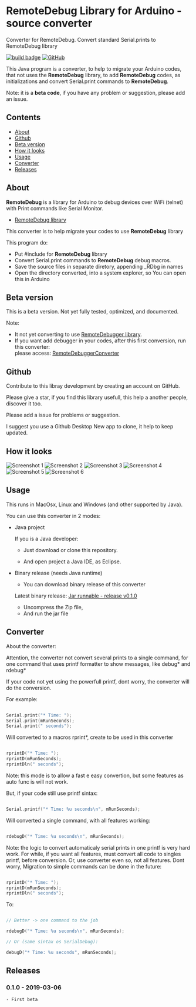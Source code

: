 # RemoteDebug Library for Arduino - source converter
Converter for RemoteDebug. Convert standard Serial.prints to RemoteDebug library


<a href="#releases">![build badge](https://img.shields.io/badge/version-v0.1.0-blue.svg)</a> 
<a href="https://github.com/JoaoLopesF/RemoteDebugConverter/blob/master/LICENSE.txt">
![GitHub](https://img.shields.io/github/license/mashape/apistatus.svg)</a>

This Java program is a converter, to help to migrate your Arduino codes, that not uses the __RemoteDebug__ library,
to add __RemoteDebug__ codes, as initializations and convert Serial.print commands to __RemoteDebug__.

Note: it is a __beta code__, if you have any problem or suggestion, please add an issue.


## Contents

- [About](#about)
- [Github](#github)
- [Beta version](#beta-version)
- [How it looks](#how-it-looks)
- [Usage](#usage)
- [Converter](#converter)
- [Releases](#releases)

## About

__RemoteDebug__ is a library for Arduino to debug devices over WiFi (telnet) with Print commands like Serial Monitor.

- [RemoteDebug library](https://github.com/JoaoLopesF/RemoteDebug)

This converter is to help migrate your codes to use __RemoteDebug__ library

This program do:

- Put #include for __RemoteDebug__ library
- Convert Serial.print commands to __RemoteDebug__ debug macros.
- Save the source files in separate diretory, appending _RDbg in names
- Open the directory converted, into a system explorer,
  so You can open this in Arduino

## Beta version

This is a beta version. 
Not yet fully tested, optimized, and documented.

Note:  

- It not yet converting to use [RemoteDebugger library](https://github.com/JoaoLopesF/RemoteDebugger).
- If you want add debugger in your codes, after this first conversion, run this converter:  
  please access: [RemoteDebuggerConverter](https://github.com/JoaoLopesF/RemoteDebuggerConverter)
  
## Github

Contribute to this libray development by creating an account on GitHub.

Please give a star, if you find this library usefull, 
this help a another people, discover it too.

Please add a issue for problems or suggestion.

I suggest you use a Github Desktop New app to clone, 
it help to keep updated.


## How it looks

![Screenshot 1](https://github.com/JoaoLopesF/RemoteDebugConverter/blob/master/screenshots/screenshot1.png)
![Screenshot 2](https://github.com/JoaoLopesF/RemoteDebugConverter/blob/master/screenshots/screenshot2.png)
![Screenshot 3](https://github.com/JoaoLopesF/RemoteDebugConverter/blob/master/screenshots/screenshot3.png)
![Screenshot 4](https://github.com/JoaoLopesF/RemoteDebugConverter/blob/master/screenshots/screenshot4.png)
![Screenshot 5](https://github.com/JoaoLopesF/RemoteDebugConverter/blob/master/screenshots/screenshot5.png)
![Screenshot 6](https://github.com/JoaoLopesF/RemoteDebugConverter/blob/master/screenshots/screenshot6.png)

## Usage

This runs in MacOsx, Linux and Windows (and other supported by Java).

You can use this converter in 2 modes:

- Java project

  If you is a Java developer:

  - Just download or clone this repository.

  - And open project a Java IDE, as Eclipse.

- Binary release (needs Java runtime)

  - You can download binary release of this converter

  Latest binary release: [Jar runnable - release v0.1.0](https://github.com/JoaoLopesF/RemoteDebugConverter/releases/download/v0.1.0/RemoteDebugConverter.jar.zip)

  - Uncompress the Zip file,
  - And run the jar file

## Converter

About the converter:

Attention, the converter not convert several prints to a single command,
for one command that uses printf formatter to show messages,
like debug* and rdebug*

If your code not yet using the powerfull printf,
dont worry, the converter will do the conversion.

For example:

```cpp

Serial.print("* Time: ");
Serial.print(mRunSeconds);
Serial.print(" seconds");

```

Will converted to a macros rprint*, create to be used in this converter

```cpp

rprintD("* Time: ");
rprintD(mRunSeconds);
rprintDln(" seconds");

```

Note: this mode is to allow a fast e easy convertion,
but some features as auto func is will not work.

But, if your code still use printf sintax:

```cpp

Serial.printf("* Time: %u seconds\n", mRunSeconds);

```

Will converted a single command, with all features working:

```cpp

rdebugD("* Time: %u seconds\n", mRunSeconds);

```

Note: the logic to convert automaticaly serial prints in one printf is very hard work.
For while, if you want all features, must convert all code to singles printf, before conversion.
Or, use converter even so, not all features. 
Dont worry, Migration to simple commands can be done in the future:

```cpp

rprintD("* Time: ");
rprintD(mRunSeconds);
rprintDln(" seconds");

```

 To:

```cpp

// Better -> one command to the job

rdebugD("* Time: %u seconds\n", mRunSeconds);

// Or (same sintax os SerialDebug):

debugD("* Time: %u seconds", mRunSeconds);

```

## Releases

### 0.1.0 - 2019-03-06

    - First beta


